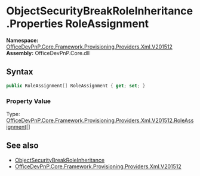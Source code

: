 # ObjectSecurityBreakRoleInheritance.Properties RoleAssignment
  

**Namespace:** [OfficeDevPnP.Core.Framework.Provisioning.Providers.Xml.V201512](OfficeDevPnP.Core.Framework.Provisioning.Providers.Xml.V201512.md)  
**Assembly:** OfficeDevPnP.Core.dll  
## Syntax
```C#
public RoleAssignment[] RoleAssignment { get; set; }
```

### Property Value
Type: [OfficeDevPnP.Core.Framework.Provisioning.Providers.Xml.V201512.RoleAssignment[]](OfficeDevPnP.Core.Framework.Provisioning.Providers.Xml.V201512.RoleAssignment.md)  

## See also
- [ObjectSecurityBreakRoleInheritance](OfficeDevPnP.Core.Framework.Provisioning.Providers.Xml.V201512.ObjectSecurityBreakRoleInheritance.md) 
- [OfficeDevPnP.Core.Framework.Provisioning.Providers.Xml.V201512](OfficeDevPnP.Core.Framework.Provisioning.Providers.Xml.V201512.md) 
